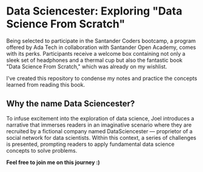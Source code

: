# Data Sciencester: Exploring "Data Science From Scratch"

Being selected to participate in the Santander Coders bootcamp, a program offered by Ada Tech in collaboration with Santander Open Academy, comes with its perks. Participants receive a welcome box containing not only a sleek set of headphones and a thermal cup but also the fantastic book "Data Science From Scratch," which was already on my wishlist.

I've created this repository to condense my notes and practice the concepts learned from reading this book.

## Why the name Data Sciencester?

To infuse excitement into the exploration of data science, Joel introduces a narrative that immerses readers in an imaginative scenario where they are recruited by a fictional company named DataSciencester — proprietor of a social network for data scientists. Within this context, a series of challenges is presented, prompting readers to apply fundamental data science concepts to solve problems.

**Feel free to join me on this journey :)**
